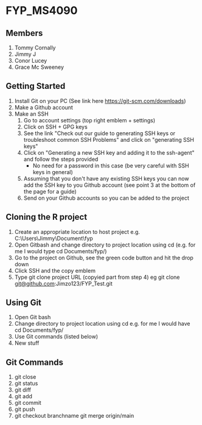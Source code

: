 # FYP_MS4090
## Members
1. Tommy Cornally
2. Jimmy J
3. Conor Lucey
4. Grace Mc Sweeney

## Getting Started
1. Install Git on your PC 
 (See link here https://git-scm.com/downloads)
2. Make a Github account
3. Make an SSH
   1. Go to account settings (top right emblem + settings)
   2. Click on SSH + GPG keys
   3. See the link "Check out our guide to generating SSH keys or troubleshoot common SSH Problems" and click on "generating SSH keys" 
   4. Click on "Generating a new SSH key and adding it to the ssh-agent" and follow the steps provided
      * No need for a password in this case (be very careful with SSH keys in general)
   5. Assuming that you don't have any existing SSH keys you can now add the SSH key to you Github account (see point 3 at the bottom of the page for a guide)
   6. Send on your Github accounts so you can be added to the project
   
## Cloning the R project
1. Create an appropriate location to host project e.g. C:\Users\Jimmy\Document\fyp
2. Open Gitbash and change directory to project location using cd (e.g. for me I would type cd Documents/fyp/)
3. Go to the project on Github, see the green code button and hit the drop down
4. Click SSH and the copy emblem
5. Type git clone project URL (copyied part from step 4) eg git clone git@github.com:Jimzo123/FYP_Test.git

## Using Git
1. Open Git bash
2. Change directory to project location using cd e.g. for me I would have cd Documents/fyp/
3. Use Git commands (listed below)
4. New stuff

## Git Commands
1. git close
2. git status
3. git diff
4. git add
5. git commit
6. git push
7. git checkout branchname
   git merge origin/main

